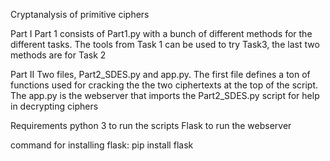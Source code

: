 Cryptanalysis of primitive ciphers

Part I
Part 1 consists of Part1.py with a bunch of different methods for the different tasks.
The tools from Task 1 can be used to try Task3, the last two methods are for Task 2

Part II 
Two files, Part2_SDES.py and app.py. The first file defines a ton of functions used for cracking the the two ciphertexts at the top of the script. The app.py is the webserver that imports the Part2_SDES.py script for help in decrypting ciphers

Requirements
python 3 to run the scripts
Flask to run the webserver

command for installing flask: pip install flask